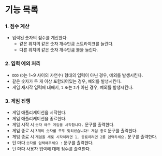 # 기능 목록

### 1. 점수 계산
- 입력된 숫자의 점수를 계산한다.
  - 같은 위치의 같은 숫자 개수만큼 스트라이크를 늘린다.
  - 다른 위치의 같은 숫자 개수만큼 볼을 늘린다.
### 2. 입력 예외 처리
- `DDD` (`D`는 1~9 사이의 자연수) 형태의 입력이 아닌 경우, 예외를 발생시킨다.
- 같은 숫자가 두 개 이상 포함되어있는 경우, 예외를 발생시킨다.
- 게임 재시작 입력에 대해서, `1` 또는 `2`가 아닌 경우, 예외를 발생시킨다.
### 3. 게임 진행
- 게임 애플리케이션을 시작한다.
- 게임 애플리케이션을 종료한다.
- 게임 시작 시 `숫자 야구 게임을 시작합니다.` 문구를 출력한다.
- 게임 종료 시 `3개의 숫자를 모두 맞히셨습니다! 게임 종료` 문구를 출력한다.
- 게임 종료 시 `게임을 새로 시작하려면 1, 종료하려면 2를 입력하세요.` 문구를 출력한다.
- 턴 마다  `숫자를 입력해주세요 :` 문구를 출력한다.
- 턴 마다 사용자 입력에 대해 점수를 출력한다.
